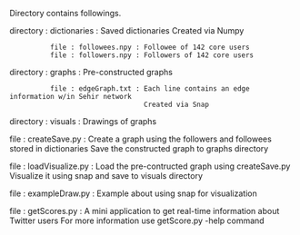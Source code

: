 Directory contains followings.

  directory : dictionaries : Saved dictionaries
                             Created via Numpy

              file : followees.npy : Followee of 142 core users
              file : followers.npy : Followers of 142 core users

  directory : graphs : Pre-constructed graphs

              file : edgeGraph.txt : Each line contains an edge information w/in Sehir network
                                     Created via Snap

  directory : visuals : Drawings of graphs

  file : createSave.py : Create a graph using the followers and followees stored in dictionaries
                         Save the constructed graph to graphs directory

  file : loadVisualize.py : Load the pre-contructed graph using createSave.py
                            Visualize it using snap and save to visuals directory

  file : exampleDraw.py : Example about using snap for visualization

  file : getScores.py : A mini application to get real-time information about Twitter users
                        For more information use getScore.py <userName> -help command
